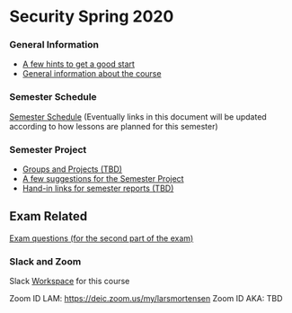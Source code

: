 # Security Spring 2020

### General Information

- [A few hints to get a good start](https://docs.google.com/document/d/1sr6qDLNRDNeY2WQotPmDYEmk3joSgUBtZ6iazlsihoQ/edit?usp=sharing)
- [General information about the course](https://docs.google.com/document/d/1bBUvc-6ThaqbPdQUgzi0A-PHJcUpztuZL-zEYqoFPZM/edit?usp=sharing)

### Semester Schedule

[Semester Schedule](https://docs.google.com/document/d/1XIMCHQQMTPw9D34YdFCa-5T8H9i9Grc8e1CkatHsuc4/edit?usp=sharing)
(Eventually links in this document will be updated according to how lessons are planned for this semester)

### Semester Project

- [Groups and Projects (TBD)](#)
- [A few suggestions for the Semester Project](https://docs.google.com/document/d/1seHLKdXx7xsjyRn2aTJWMCMbxbGTrEbhOBuxV2_9QfQ/edit?usp=sharing)
- [Hand-in links for semester reports (TBD)](#)

## Exam Related

[Exam questions (for the second part of the exam)](https://docs.google.com/document/d/1qh2WISsJIcs3dwQcJJ_Wk9O0qYS5S6sV8YC22InAe7o/edit?usp=sharing)

### Slack and Zoom

Slack [Workspace](security-xvj6441.slack.com) for this course

Zoom ID LAM: https://deic.zoom.us/my/larsmortensen
Zoom ID AKA: TBD
